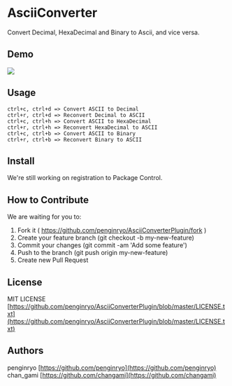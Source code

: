 AsciiConverter
====

Convert Decimal, HexaDecimal and Binary to Ascii, and vice versa.

Demo
---

<img src="http://penginryo.github.io/img/demo.gif">

Usage
---

```
ctrl+c, ctrl+d => Convert ASCII to Decimal
ctrl+r, ctrl+d => Reconvert Decimal to ASCII
ctrl+c, ctrl+h => Convert ASCII to HexaDecimal
ctrl+r, ctrl+h => Reconvert HexaDecimal to ASCII
ctrl+c, ctrl+b => Convert ASCII to Binary
ctrl+r, ctrl+b => Reconvert Binary to ASCII
```

Install
---

We're still working on registration to Package Control.

How to Contribute
---

We are waiting for you to:

1. Fork it ( https://github.com/penginryo/AsciiConverterPlugin/fork )
2. Create your feature branch (git checkout -b my-new-feature)
3. Commit your changes (git commit -am 'Add some feature')
4. Push to the branch (git push origin my-new-feature)
5. Create new Pull Request

License
---

MIT LICENSE  
[https://github.com/penginryo/AsciiConverterPlugin/blob/master/LICENSE.txt](https://github.com/penginryo/AsciiConverterPlugin/blob/master/LICENSE.txt)

Authors
---

penginryo [https://github.com/penginryo](https://github.com/penginryo)  
chan_gami [https://github.com/changami](https://github.com/changami)